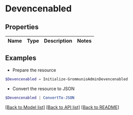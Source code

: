 # Devencenabled
## Properties

Name | Type | Description | Notes
------------ | ------------- | ------------- | -------------

## Examples

- Prepare the resource
```powershell
$Devencenabled = Initialize-GrommunioAdminDevencenabled 
```

- Convert the resource to JSON
```powershell
$Devencenabled | ConvertTo-JSON
```

[[Back to Model list]](../README.md#documentation-for-models) [[Back to API list]](../README.md#documentation-for-api-endpoints) [[Back to README]](../README.md)

